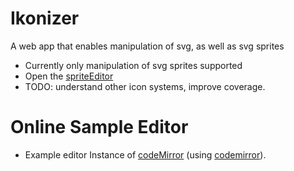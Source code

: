 # Ikonizer

A web app that enables manipulation of svg, as well as svg sprites

- Currently only manipulation of svg sprites supported
- Open the [spriteEditor](spriteEditor.html)
- TODO: understand other icon systems, improve coverage. 

# Online Sample Editor

- Example editor Instance of [codeMirror](codemirrorInstance.html) (using [codemirror](https://codemirror.net)).
